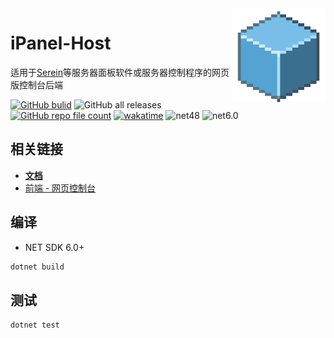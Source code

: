 <img src="src/Sources/logo.png" width="150" align="right">

# iPanel-Host

适用于[Serein](https://serein.cc/)等服务器面板软件或服务器控制程序的网页版控制台后端
  
[![GitHub bulid](https://img.shields.io/github/actions/workflow/status/iPanelDev/iPanel-Host/ci.yml?branch=main&color=blue)](https://github.com/iPanelDev/iPanel-Host/actions/workflows/build.yml)
![GitHub all releases](https://img.shields.io/github/downloads/iPanelDev/iPanel-Host/total?color=blue)
[![GitHub repo file count](https://img.shields.io/github/languages/code-size/iPanelDev/iPanel-Host)](https://github.com/iPanelDev/iPanel-Host)
[![wakatime](https://wakatime.com/badge/user/724e95cb-6b0f-48fb-9f96-915cce8cc845/project/77afa545-87b2-4608-8df2-2e2355550d67.svg)](https://wakatime.com/badge/user/724e95cb-6b0f-48fb-9f96-915cce8cc845/project/77afa545-87b2-4608-8df2-2e2355550d67)
![net48](https://img.shields.io/badge/NET-Framework_4.8-512BD4)
![net6.0](https://img.shields.io/badge/NET-6.0-512BD4)

## 相关链接

- [**文档**](https://ipanel.serein.cc)
- [前端 - 网页控制台](https://github.com/iPanelDev/WebConsole)

## 编译

- NET SDK 6.0+

```sh
dotnet build
```

## 测试

```sh
dotnet test
```
